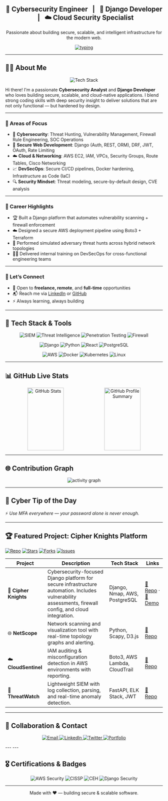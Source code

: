 <!-- ASCII Cyber Banner -->

<h2 align="center">🔐 Cybersecurity Engineer &nbsp; | &nbsp; 🐍 Django Developer &nbsp; | &nbsp; ☁️ Cloud Security Specialist</h2>

<p align="center">
Passionate about building secure, scalable, and intelligent infrastructure for the modern web.
</p>




<p align="center">
<a href="https://github.com/cipher0411">
<img src="https://readme-typing-svg.herokuapp.com?size=24&center=true&vCenter=true&width=800&lines=🔐+Cybersecurity+Analyst;🕵️‍♂️+Threat+Hunter;🐍+Django+Developer;☁️+Cloud+%26+Networking+Specialist;⚡+Always+Learning+%26+Building" alt="typing"/>
</a>
</p>

---

## 👨‍💻 About Me

<p align="center">
  <img src="https://skillicons.dev/icons?i=python,django,aws,linux,git,postgres" alt="Tech Stack" />
</p>

Hi there! I'm a passionate **Cybersecurity Analyst** and **Django Developer** who loves building secure, scalable, and cloud-native applications. I blend strong coding skills with deep security insight to deliver solutions that are not only functional — but hardened by design.

---

### 🧠 Areas of Focus

- 🔐 **Cybersecurity**: Threat Hunting, Vulnerability Management, Firewall Rule Engineering, SOC Operations
- 🐍 **Secure Web Development**: Django (Auth, REST, ORM), DRF, JWT, OAuth, Rate Limiting
- ☁️ **Cloud & Networking**: AWS EC2, IAM, VPCs, Security Groups, Route Tables, Cisco Networking
- 📈 **DevSecOps**: Secure CI/CD pipelines, Docker hardening, Infrastructure as Code (IaC)
- 🔍 **Security Mindset**: Threat modeling, secure-by-default design, CVE analysis

---

### 🎯 Career Highlights

- 🏆 Built a Django platform that automates vulnerability scanning + firewall enforcement
- ☁️ Designed a secure AWS deployment pipeline using Boto3 + Terraform
- 🔎 Performed simulated adversary threat hunts across hybrid network topologies
- 👨‍🏫 Delivered internal training on DevSecOps for cross-functional engineering teams

---

### 🤝 Let’s Connect

- 💼 Open to **freelance, remote**, and **full-time** opportunities
- 📬 Reach me via [LinkedIn](https://www.linkedin.com/in/john-uwahamen-usiabulu-06b3831ba/) or [GitHub](https://github.com/cipher0411)
- ⚡ Always learning, always building


---

## 🚀 Tech Stack & Tools
<p align="center"> <img src="https://img.shields.io/badge/SIEM-%23000000.svg?style=for-the-badge&logo=elasticstack&logoColor=white" alt="SIEM"/> <img src="https://img.shields.io/badge/Threat%20Intel-%23FF6B00.svg?style=for-the-badge&logo=alienware&logoColor=white" alt="Threat Intelligence"/> <img src="https://img.shields.io/badge/Penetration%20Testing-%239B111E.svg?style=for-the-badge&logo=target&logoColor=white" alt="Penetration Testing"/> <img src="https://img.shields.io/badge/Firewall-%230075FF.svg?style=for-the-badge&logo=pfSense&logoColor=white" alt="Firewall"/> </p>

<p align="center"> <img src="https://img.shields.io/badge/Django-092E20?style=for-the-badge&logo=django&logoColor=green" alt="Django"/> <img src="https://img.shields.io/badge/Python-3776AB?style=for-the-badge&logo=python&logoColor=white" alt="Python"/> <img src="https://img.shields.io/badge/React-20232A?style=for-the-badge&logo=react&logoColor=61DAFB" alt="React"/> <img src="https://img.shields.io/badge/PostgreSQL-316192?style=for-the-badge&logo=postgresql&logoColor=white" alt="PostgreSQL"/> </p>

<p align="center"> <img src="https://img.shields.io/badge/AWS-%23FF9900.svg?style=for-the-badge&logo=amazon-aws&logoColor=white" alt="AWS"/> <img src="https://img.shields.io/badge/Docker-2CA5E0?style=for-the-badge&logo=docker&logoColor=white" alt="Docker"/> <img src="https://img.shields.io/badge/kubernetes-326ce5.svg?style=for-the-badge&logo=kubernetes&logoColor=white" alt="Kubernetes"/> <img src="https://img.shields.io/badge/Linux-FCC624?style=for-the-badge&logo=linux&logoColor=black" alt="Linux"/> </p>

---

## 📊 GitHub Live Stats
<p align="center">
  <img 
    src="https://github-readme-stats.vercel.app/api?username=cipher0411&show_icons=true&theme=tokyonight&count_private=true" 
    alt="GitHub Stats"
    style="height: 200px; width: 48%; display: inline-block; vertical-align: top;" 
  />
  <img 
    src="https://github-profile-summary-cards.vercel.app/api/cards/profile-details?username=cipher0411&theme=tokyonight" 
    alt="GitHub Profile Summary"
    style="height: 200px; width: 48%; display: inline-block; vertical-align: top;" 
  />
</p>


---

## 🌐 Contribution Graph
<p align="center">
<img src="https://github-readme-activity-graph.vercel.app/graph?username=cipher0411&theme=vue-dark" alt="activity graph"/>
</p>

---

## 💬 Cyber Tip of the Day
<!-- this fragment is auto-generated by the workflow and committed to `_dynamic/quote.md` -->

<!-- START_DYNAMIC_QUOTE -->
⚡ *Use MFA everywhere — your password alone is never enough.*
<!-- END_DYNAMIC_QUOTE -->

---

## 🏆 Featured Project: Cipher Knights Platform

[![Repo](https://img.shields.io/badge/GitHub-Repo-181717?style=for-the-badge&logo=github)](https://github.com/cipher0411/cipher-knights)
[![Stars](https://img.shields.io/github/stars/cipher0411/cipher-knights?style=for-the-badge)](https://github.com/cipher0411/cipher-knights/stargazers)
[![Forks](https://img.shields.io/github/forks/cipher0411/cipher-knights?style=for-the-badge)](https://github.com/cipher0411/cipher-knights/network)
[![Issues](https://img.shields.io/github/issues/cipher0411/cipher-knights?style=for-the-badge)](https://github.com/cipher0411/cipher-knights/issues)


| Project | Description | Tech Stack | Links |
|--------|-------------|------------|-------|
| 🔐 **Cipher Knights** | Cybersecurity-focused Django platform for secure infrastructure automation. Includes vulnerability assessments, firewall config, and cloud integration. | Django, Nmap, AWS, PostgreSQL | [🔗 Repo](https://github.com/cipher0411/cipher-knights) · [🎥 Demo](https://youtu.be/YOUR_VIDEO_ID) |
| 🌐 **NetScope** | Network scanning and visualization tool with real-time topology graphs and alerting. | Python, Scapy, D3.js | [🔗 Repo](https://github.com/cipher0411/netscope) |
| ☁️ **CloudSentinel** | IAM auditing & misconfiguration detection in AWS environments with reporting. | Boto3, AWS Lambda, CloudTrail | [🔗 Repo](https://github.com/cipher0411/cloudsentinel) |
| 🔎 **ThreatWatch** | Lightweight SIEM with log collection, parsing, and real-time anomaly detection. | FastAPI, ELK Stack, JWT | [🔗 Repo](https://github.com/cipher0411/threatwatch) |


---


## 🤝 Collaboration & Contact

<p align="center"> <a href="mailto:johnusiabulu@cipherknights.com"> <img src="https://img.shields.io/badge/Email-D14836?style=for-the-badge&logo=gmail&logoColor=white" alt="Email"/> </a> <a href="https://www.linkedin.com/in/john-uwahamen-usiabulu-06b3831ba/"> <img src="https://img.shields.io/badge/LinkedIn-0077B5?style=for-the-badge&logo=linkedin&logoColor=white" alt="LinkedIn"/> </a> <a href="https://twitter.com/cipherknights"> <img src="https://img.shields.io/badge/Twitter-1DA1F2?style=for-the-badge&logo=twitter&logoColor=white" alt="Twitter"/> </a> <a href="https://cipherknights.store"> <img src="https://img.shields.io/badge/Portfolio-%23000000.svg?style=for-the-badge&logo=react&logoColor=white" alt="Portfolio"/> </a> </p>
---
---

## 🎖️ Certifications & Badges

<p align="center"> <img src="https://img.shields.io/badge/AWS%20Security-Specialist-orange?style=flat-square" alt="AWS Security"/> <img src="https://img.shields.io/badge/CISSP-Certified-red?style=flat-square" alt="CISSP"/> <img src="https://img.shields.io/badge/CEH-Certified-brightgreen?style=flat-square" alt="CEH"/> <img src="https://img.shields.io/badge/Django-Security%20Expert-green?style=flat-square" alt="Django Security"/> </p>

---

<p align="center">Made with ❤️ — building secure & scalable software.</p>
